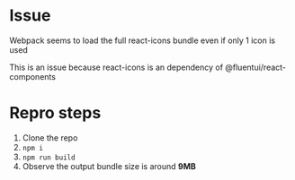 # Issue
Webpack seems to load the full react-icons
bundle even if only 1 icon is used

This is an issue because react-icons
is an dependency of @fluentui/react-components

# Repro steps
1. Clone the repo
2. `npm i`
3. `npm run build`
4. Observe the output bundle size is around **9MB**
